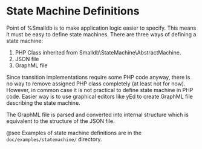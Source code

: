 State Machine Definitions
=========================

Point of %Smalldb is to make application logic easier to specify. This means it
must be easy to define state machines. There are three ways of defining a state
machine:

  1. PHP Class inherited from Smalldb\StateMachine\AbstractMachine.
  2. JSON file
  3. GraphML file

Since transition implementations require some PHP code anyway, there is no way
to remove assigned PHP class completely (at least not for now). However, in
common case it is not practical to define state machine in PHP code. Easier way
is to use graphical editors like yEd to create GraphML file describing the
state machine.

The GraphML file is parsed and converted into internal structure which is
equivalent to the structure of the JSON file.

@see Examples of state machine definitions are in the
     `doc/examples/statemachine/` directory.

